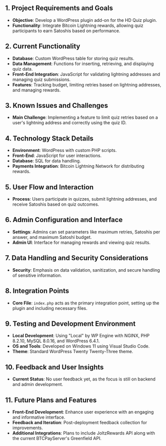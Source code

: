 ## 1. Project Requirements and Goals
- **Objective**: Develop a WordPress plugin add-on for the HD Quiz plugin.
- **Functionality**: Integrate Bitcoin Lightning rewards, allowing quiz participants to earn Satoshis based on performance.

## 2. Current Functionality
- **Database**: Custom WordPress table for storing quiz results.
- **Data Management**: Functions for inserting, retrieving, and displaying quiz data.
- **Front-End Integration**: JavaScript for validating lightning addresses and managing quiz submissions.
- **Features**: Tracking budget, limiting retries based on lightning addresses, and managing rewards.

## 3. Known Issues and Challenges
- **Main Challenge**: Implementing a feature to limit quiz retries based on a user's lightning address and correctly using the quiz ID.

## 4. Technology Stack Details
- **Environment**: WordPress with custom PHP scripts.
- **Front-End**: JavaScript for user interactions.
- **Database**: SQL for data handling.
- **Payments Integration**: Bitcoin Lightning Network for distributing rewards.

## 5. User Flow and Interaction
- **Process**: Users participate in quizzes, submit lightning addresses, and receive Satoshis based on quiz outcomes.

## 6. Admin Configuration and Interface
- **Settings**: Admins can set parameters like maximum retries, Satoshis per answer, and maximum Satoshi budget.
- **Admin UI**: Interface for managing rewards and viewing quiz results.

## 7. Data Handling and Security Considerations
- **Security**: Emphasis on data validation, sanitization, and secure handling of sensitive information.

## 8. Integration Points
- **Core File**: `index.php` acts as the primary integration point, setting up the plugin and including necessary files.

## 9. Testing and Development Environment
- **Local Development**: Using "Local" by WP Engine with NGINX, PHP 8.2.10, MySQL 8.0.16, and WordPress 6.4.1.
- **OS and Tools**: Developed on Windows 11 using Visual Studio Code.
- **Theme**: Standard WordPress Twenty Twenty-Three theme.

## 10. Feedback and User Insights
- **Current Status**: No user feedback yet, as the focus is still on backend and admin development.

## 11. Future Plans and Features
- **Front-End Development**: Enhance user experience with an engaging and informative interface.
- **Feedback and Iteration**: Post-deployment feedback collection for improvements.
- **Additional Integrations**: Plans to include JoltzRewards API along with the current BTCPayServer's Greenfield API.
